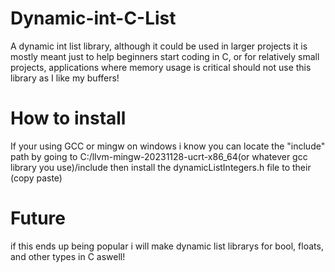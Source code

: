 # Dynamic-int-C-List
A dynamic int list library, although it could be used in larger projects it is mostly 
meant just to help beginners start coding in C, or for relatively small projects, applications where memory usage 
is critical should not use this library as I like my buffers!
# How to install
If your using GCC or mingw on windows i know 
you can locate the "include" path by going  to 
C:/llvm-mingw-20231128-ucrt-x86_64(or whatever gcc library you use)/include
then install the dynamicListIntegers.h file to their (copy paste)
# Future
if this ends up being popular i will make dynamic list librarys for bool, 
floats, and other types in C aswell!
